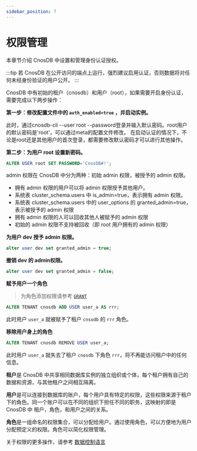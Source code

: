 ```yaml
---
sidebar_position: 7
---
```


# 权限管理

本章节介绍 CnosDB 中设置和管理身份认证授权。

:::tip
若 CnosDB 在公开访问的端点上运行，强烈建议启用认证，否则数据将对任何未经身份验证的用户公开。
:::

CnosDB 中有初始的租户（cnosdb）和用户（root），如果需要开启身份认证，需要完成以下两步操作：

**第一步：修改配置文件中的 `auth_enabled=true` ，并启动实例。**

此时，通过cnosdb-cli --user root --password登录并输入默认密码。root用户的默认密码是'root'，可以通过meta的配置文件修改。
在启动认证的情况下，不论是root还是其他用户的首次登录，都需要修改默认密码才可以进行其他操作。

**第二步：为用户 root 设置新密码。**

```sql
ALTER USER root SET PASSWORD='CnosDB#!';
```

admin 权限在 CnosDB 中分为两种：初始 admin 权限，被授予的 admin 权限。

- 拥有 admin 权限的用户可以将 admin 权限授予其他用户。
- 系统表 cluster_schema.users 中 is_admin=true，表示拥有 admin 权限。
- 系统表 cluster_schema.users 中的 user_options 的 granted_admin=true，表示被授予的 admin 权限
- 拥有 admin 权限的人可以回收其他人被赋予的 admin 权限
- 初始的 admin 权限不支持被回收（即 root 用户拥有的 admin 权限）



**为用户 dev 授予 admin 权限。**

```sql
alter user dev set granted_admin = true;
```

**撤销 dev 的 admin权限。**

```sql
alter user dev set granted_admin = false;
```

**赋予用户一个角色**

> 为角色添加权限请参考 [`GRANT`](../reference/sql/dcl#grant)

```sql
ALTER TENANT cnosdb ADD USER user_a AS rrr;
```

此时用户 `user_a` 就被赋予了租户 `cnsodb` 的 `rrr` 角色。

**移除用户身上的角色**

```sql
ALTER TENANT cnosdb REMOVE USER user_a;
```

此时用户 `user_a` 就失去了租户 `cnosdb` 下角色 `rrr`，将不再能访问租户中的任何信息。

**租户**是 CnosDB 中共享相同数据库实例的独立组织或个体，每个租户拥有自己的数据和资源，与其他租户之间相互隔离。

**用户**是可以连接到数据库的账户，每个用户具有特定的权限，这些权限来源于租户下的角色。同一个账户可以在不同的组织下担任不同的职务，这映射的即是 CnosDB 中 租户，角色，和用户之间的关系。

**角色**是一组命名的权限集合，可以分配给用户。通过使用角色，可以方便地为用户分配预定义的权限。角色可以简化权限管理。

关于权限的更多操作，请参考 [数据控制语言](../reference/sql/dcl.md)

